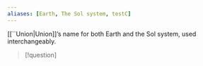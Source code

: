 ```yaml
---
aliases: [Earth, The Sol system, testC]
---
```


[[``Union|Union]]’s name for both Earth and the Sol system, used interchangeably.

>[!question]